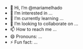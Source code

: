 - 👋 Hi, I’m @mariamelhado
- 👀 I’m interested in ...
- 🌱 I’m currently learning ...
- 💞️ I’m looking to collaborate on ...
- 📫 How to reach me ...
- 😄 Pronouns: ...
- ⚡ Fun fact: ...

<!---
mariamelhado/mariamelhado is a ✨ special ✨ repository because its `README.md` (this file) appears on your GitHub profile.
You can click the Preview link to take a look at your changes.
--->
